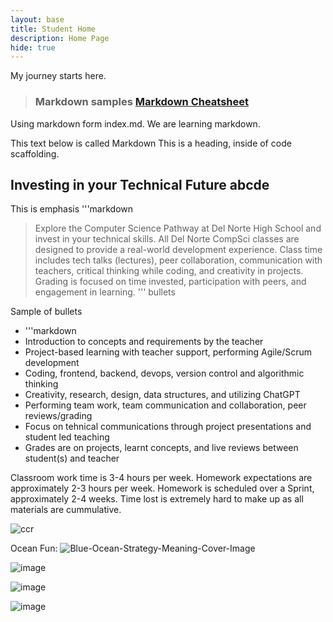 ```yaml
---
layout: base
title: Student Home 
description: Home Page
hide: true
---
```


My journey starts here.

> ### Markdown samples [Markdown Cheatsheet](https://www.markdownguide.org/getting-started/)
Using markdown form index.md. We are learning markdown.

This text below is called Markdown
This is a heading, inside of code scaffolding.
## Investing in your Technical Future abcde
This is emphasis
'''markdown
>Explore the Computer Science Pathway at Del Norte High School and invest in your technical skills. All Del Norte CompSci classes are designed to provide a real-world development experience. Class time includes tech talks (lectures), peer collaboration, communication with teachers, critical thinking while coding, and creativity in projects. Grading is focused on time invested, participation with peers, and engagement in learning.
''' bullets

Sample of bullets
- '''markdown
- Introduction to concepts and requirements by the teacher
- Project-based learning with teacher support, performing Agile/Scrum development
- Coding, frontend, backend, devops, version control and algorithmic thinking
- Creativity, research, design, data structures, and utilizing ChatGPT
- Performing team work, team communication and collaboration, peer reviews/grading
- Focus on tehnical communications through project presentations and student led teaching
- Grades are on projects, learnt concepts, and live reviews between student(s) and teacher

Classroom work time is 3-4 hours per week. Homework expectations are approximately 2-3 hours per week.  Homework is scheduled over a Sprint, approximately 2-4 weeks.  Time lost is extremely hard to make up as all materials are cummulative.

![ccr]({{site.baseurl}}/images/course-brag/ccr.png)

Ocean Fun: 
![Blue-Ocean-Strategy-Meaning-Cover-Image](https://github.com/user-attachments/assets/72bd7de5-a2f1-4a43-9843-d3ffedc452bd)

![image](https://github.com/user-attachments/assets/7dc43cf2-e495-4ac1-949b-66c221255dd3)

![image](https://github.com/user-attachments/assets/fa29f17a-0102-47f0-84e3-defff3a6cf16)

![image](https://github.com/user-attachments/assets/fadd6daf-6dae-45f8-badd-508f9f661202)

